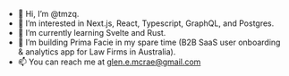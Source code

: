 - 👋 Hi, I’m @tmzq.
- 👀 I’m interested in Next.js, React, Typescript, GraphQL, and Postgres.
- 🌱 I’m currently learning Svelte and Rust.
- 💞️ I’m building Prima Facie in my spare time (B2B SaaS user onboarding & analytics app for Law Firms in Australia). 
- 📫 You can reach me at glen.e.mcrae@gmail.com
